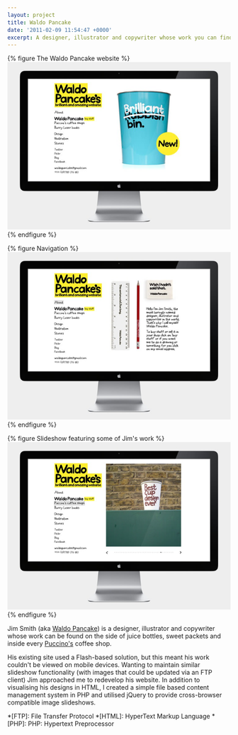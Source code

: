 ```yaml
---
layout: project
title: Waldo Pancake
date: '2011-02-09 11:54:47 +0000'
excerpt: A designer, illustrator and copywriter whose work you can find on the side of juice bottles, sweet packets and in Puccino's coffee shops.
---
```

{% figure The Waldo Pancake website %}
![](/assets/images/projects/waldo_pancake/0.jpg)
{% endfigure %}

{% figure Navigation %}
![](/assets/images/projects/waldo_pancake/1.jpg)
{% endfigure %}

{% figure Slideshow featuring some of Jim's work %}
![](/assets/images/projects/waldo_pancake/2.jpg)
{% endfigure %}

Jim Smith (aka [Waldo Pancake][1]) is a designer, illustrator and copywriter whose work can be found on the side of juice bottles, sweet packets and inside every [Puccino's][2] coffee shop.

His existing site used a Flash-based solution, but this meant his work couldn't be viewed on mobile devices. Wanting to maintain similar slideshow functionality (with images that could be updated via an FTP client) Jim approached me to redevelop his website. In addition to visualising his designs in HTML, I created a simple file based content management system in PHP and utilised jQuery to provide cross-browser compatible image slideshows.

[1]: http://waldopancake.com/
[2]: http://puccinosworldwide.com/

*[FTP]: File Transfer Protocol
*[HTML]: HyperText Markup Language
*[PHP]: PHP: Hypertext Preprocessor